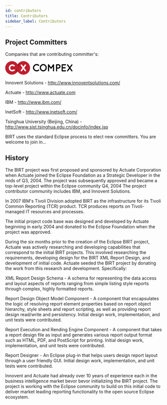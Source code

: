 ```yaml
---
id: contributors
title: Contributors
sidebar_label: Contributors
---
```


## Project Committers

Companies that are contributing committer's:

[![Compex](/img/Logo-Compex.png 'Compex Systemhaus GmbH, Heidelberg, Germany')](https://www.compex-commerce.com)

Innovent Solutions - http://www.innoventsolutions.com/

Actuate -  http://www.actuate.com

IBM - http://www.ibm.com/

InetSoft - http://www.inetsoft.com/

Tsinghua University (Beijing, China) - http://www.sist.tsinghua.edu.cn/docinfo/index.jsp


BIRT uses the standard Eclipse process to elect new committers. You are welcome to join in... 

## History

The BIRT project was first proposed and sponsored by Actuate Corporation when Actuate joined the Eclipse Foundation as a Strategic Developer in the mids of Q3, 2004. The project was subsequently approved and became a top-level project within the Eclipse community Q4, 2004 The project contributor community includes IBM, and Innovent Solutions.

In 2007 IBM's Tivoli Division adopted BIRT as the infrastructure for its Tivoli Common Reporting (TCR) product. TCR produces reports on Tivoli-managed IT resources and processes.

The initial project code base was designed and developed by Actuate beginning in early 2004 and donated to the Eclipse Foundation when the project was approved. 

During the six months prior to the creation of the Eclipse BIRT project, Actuate was actively researching and developing capabilities that correspond to the initial BIRT projects. This involved researching the requirements, developing design for the BIRT XML Report Design, and development of initial code. Actuate seeded the BIRT project by donating the work from this research and development. Specifically:

XML Report Design Schema - A schema for representing the data access and layout aspects of reports ranging from simple listing style reports through complex, highly formatted reports.

Report Design Object Model Component - A component that encapsulates the logic of resolving report element properties based on report object hierarchy, style sheets and report scripting, as well as providing report design read/write and persistency. Initial design work, implementation, and unit tests were contributed.

Report Execution and Rending Engine Component - A component that takes a report design file as input and generates various report output format such as HTML, PDF, and PostScript for printing. Initial design work, implementation, and unit tests were contributed.

Report Designer - An Eclipse plug-in that helps users design report layout through a user friendly GUI. Initial design work, implementation, and unit tests were contributed.

Innovent and Actuate had already over 10 years of experience each in the business intelligence market bevor bevor initializiing the BIRT project. The project is working with the Eclipse community to build on this initial code to deliver market leading reporting functionality to the open source Eclipse ecosystem.
